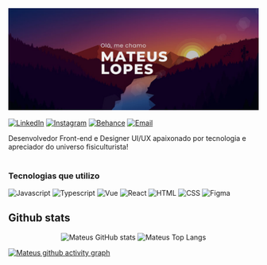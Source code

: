 <img  src="landscape-banner.png" />

[![LinkedIn](https://img.shields.io/badge/LinkedIn-0077B5?style=for-the-badge&logo=linkedin&logoColor=white)](https://www.linkedin.com/in/mateus-lopes019/)
[![Instagram](https://img.shields.io/badge/Instagram-E4405F?style=for-the-badge&logo=instagram&logoColor=white)](https://www.instagram.com/mtszc/)
[![Behance](https://img.shields.io/badge/-Behance-blue?style=for-the-badge&logo=behance&logoColor=white)](https://www.behance.net/mateuslopes8)
[![Email](https://img.shields.io/badge/Microsoft_Outlook-0078D4?style=for-the-badge&logo=microsoft-outlook&logoColor=white)](mailto:mateuslopes.dev@outlook.com)

Desenvolvedor Front-end e Designer UI/UX apaixonado por tecnologia e apreciador do universo fisiculturista! <br/><br/>

### Tecnologias que utilizo

<div style="display: inline_block">
  <img alt="Javascript" height="30" width="40" src="https://cdn.jsdelivr.net/gh/devicons/devicon/icons/javascript/javascript-original.svg" />
  <img alt="Typescript" height="30" width="40" src="https://cdn.jsdelivr.net/gh/devicons/devicon/icons/typescript/typescript-original.svg" />
  <img alt="Vue" height="30" width="40" src="https://cdn.jsdelivr.net/gh/devicons/devicon/icons/vuejs/vuejs-original.svg" />
  <img alt="React" height="30" width="40" src="https://cdn.jsdelivr.net/gh/devicons/devicon/icons/react/react-original.svg" />
  <img alt="HTML" height="30" width="40" src="https://cdn.jsdelivr.net/gh/devicons/devicon/icons/html5/html5-original.svg" />
  <img alt="CSS" height="30" width="40" src="https://cdn.jsdelivr.net/gh/devicons/devicon/icons/css3/css3-original.svg" />
  <img alt="Figma" height="30" width="40" src="https://cdn.jsdelivr.net/gh/devicons/devicon/icons/figma/figma-original.svg" />
</div>

## Github stats

<div align="center">
  <img alt="Mateus GitHub stats" height="180em" src="https://github-readme-stats.vercel.app/api?username=MateusLDev&show_icons=true&theme=tokyonight" />
  <img alt="Mateus Top Langs" height="180em" src="https://github-readme-stats.vercel.app/api/top-langs/?username=MateusLDev&layout=compact&theme=tokyonight" />
</div>




[![Mateus github activity graph](https://github-readme-activity-graph.cyclic.app/graph?username=MateusLDev&bg_color=1a1b27&color=38bdae&line=628fdb&point=2b3752&area=true&hide_border=true)](https://github.com/ashutosh00710/github-readme-activity-graph)




          

